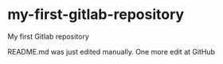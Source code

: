 # my-first-gitlab-repository
My first Gitlab repository

README.md was just edited manually. One more edit at GitHub
